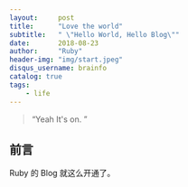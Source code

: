 ```yaml
---
layout:     post
title:      "Love the world"
subtitle:   " \"Hello World, Hello Blog\""
date:       2018-08-23
author:     "Ruby"
header-img: "img/start.jpeg"
disqus_username: brainfo
catalog: true
tags:
    - life
---
```


> “Yeah It's on. ”


## 前言

Ruby 的 Blog 就这么开通了。




